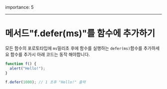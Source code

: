 importance: 5

---

# 메서드"f.defer(ms)"를 함수에 추가하기

모든 함수의 포로토타입에 `ms`밀리초 후에 함수를 실행하는 `defer(ms)`함수를 추가하세요
함수를 추가시 아래 코드는 동작 해야합니다.
```js
function f() {
  alert("Hello!");
}

f.defer(1000); // 1 초후 "Hello!" 출력 
